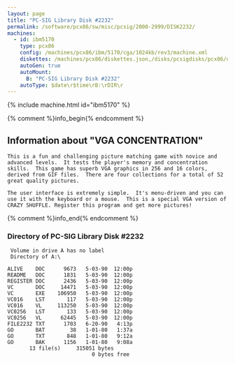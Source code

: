 ```yaml
---
layout: page
title: "PC-SIG Library Disk #2232"
permalink: /software/pcx86/sw/misc/pcsig/2000-2999/DISK2232/
machines:
  - id: ibm5170
    type: pcx86
    config: /machines/pcx86/ibm/5170/cga/1024kb/rev3/machine.xml
    diskettes: /machines/pcx86/diskettes.json,/disks/pcsigdisks/pcx86/diskettes.json
    autoGen: true
    autoMount:
      B: "PC-SIG Library Disk #2232"
    autoType: $date\r$time\rB:\rDIR\r
---
```


{% include machine.html id="ibm5170" %}

{% comment %}info_begin{% endcomment %}

## Information about "VGA CONCENTRATION"

    This is a fun and challenging picture matching game with novice and
    advanced levels.  It tests the player's memory and concentration
    skills.  This game has superb VGA graphics in 256 and 16 colors,
    derived from GIF files.  There are four collections for a total of 52
    great quality pictures.
    
    The user interface is extremely simple.  It's menu-driven and you can
    use it with the keyboard or a mouse.  This is a special VGA version of
    CRAZY SHUFFLE. Register this program and get more pictures!
{% comment %}info_end{% endcomment %}


### Directory of PC-SIG Library Disk #2232

     Volume in drive A has no label
     Directory of A:\

    ALIVE    DOC      9673   5-03-90  12:00p
    README   DOC      1831   5-03-90  12:00p
    REGISTER DOC      2436   5-03-90  12:00p
    VC       DOC     14471   5-03-90  12:00p
    VC       EXE    106950   5-03-90  12:00p
    VC016    LST       117   5-03-90  12:00p
    VC016    VL     113250   5-03-90  12:00p
    VC0256   LST       133   5-03-90  12:00p
    VC0256   VL      62445   5-03-90  12:00p
    FILE2232 TXT      1703   6-20-90   4:13p
    GO       BAT        38   1-01-80   1:37a
    GO       TXT       848   1-01-80   9:12a
    GO       BAK      1156   1-01-80   9:08a
           13 file(s)     315051 bytes
                               0 bytes free
